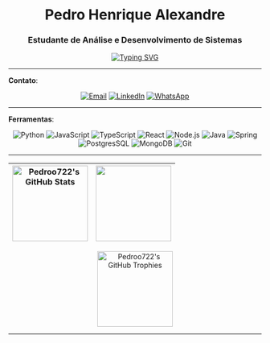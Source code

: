 <div align="center">

# Pedro Henrique Alexandre

</div>

<div align="center">

### Estudante de Análise e Desenvolvimento de Sistemas

[![Typing SVG](https://readme-typing-svg.demolab.com/?lines=Desenvolvedor+de+Software)](https://git.io/typing-svg)

</div>

---

**Contato**:

<div align="center">

[![Email](https://img.shields.io/badge/Email-303030?style=for-the-badge&logo=gmail&logoColor=white)](mailto:pedrohenriquealexandre7@gmail.com)
[![LinkedIn](https://img.shields.io/badge/LinkedIn-303030?style=for-the-badge&logo=linkedin&logoColor=white)](https://www.linkedin.com/in/pedro-henrique-alexandre-744894274/)
[![WhatsApp](https://img.shields.io/badge/WhatsApp-303030?style=for-the-badge&logo=whatsapp&logoColor=white)](https://wa.me/83993365817)

</div>


---

**Ferramentas**:


<p align="center">
    <img src="https://skillicons.dev/icons?i=python" alt="Python" title="Python" />
    <!-- <img src="https://skillicons.dev/icons?i=html" alt="HTML" title="HTML" />
    <img src="https://skillicons.dev/icons?i=css" alt="CSS" title="CSS" /> -->
    <img src="https://skillicons.dev/icons?i=javascript" alt="JavaScript" title="JavaScript" />
    <img src="https://skillicons.dev/icons?i=typescript" alt="TypeScript" title="TypeScript" />
    <img src="https://skillicons.dev/icons?i=react" alt="React" title="React" />
    <img src="https://skillicons.dev/icons?i=nodejs" alt="Node.js" title="Node.js" />
    <img src="https://skillicons.dev/icons?i=java" alt="Java" title="Java" />
    <img src="https://skillicons.dev/icons?i=spring" alt="Spring" title="Spring" />
    <img src="https://skillicons.dev/icons?i=postgres" alt="PostgresSQL" title="PostgresSQL" />
    <img src="https://skillicons.dev/icons?i=mongodb" alt="MongoDB" title="MongoDB" />
    <img src="https://skillicons.dev/icons?i=git" alt="Git" title="Git" />
</p>



---

<div align="center">

| <img src="https://github-readme-stats.vercel.app/api?username=Pedroo722&include_all_commits=true&count_private=true&show_icons=true&line_height=19&title_color=ffffff&icon_color=ffffff&text_color=c9d1d9&bg_color=0d1117&hide_border=true" alt="Pedroo722's GitHub Stats" height="150"> | <img src="https://github-readme-stats.vercel.app/api/top-langs/?username=Pedroo722&layout=compact&bg_color=0d1117&hide_border=true&title_color=ffffff&text_color=c9d1d9&icon_color=ffffff" height="150">  |
| ----------- | ----------- |
<img src="https://github-profile-trophy.vercel.app/?username=Pedroo722&theme=darkhub&no-frame=true&row=1&column=6" alt="Pedroo722's GitHub Trophies" height="150">

</div>

---
